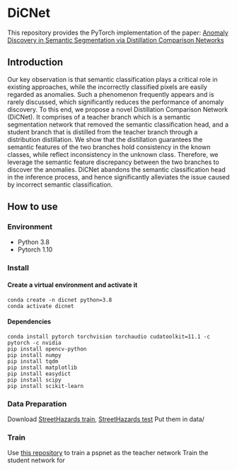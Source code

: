 # DiCNet
This repository provides the PyTorch implementation of the paper: [Anomaly Discovery in Semantic Segmentation via Distillation Comparison Networks](https://arxiv.org/abs/2112.09908)

## Introduction
Our key observation is that semantic classification plays a critical role in existing approaches, while the incorrectly classified pixels are easily regarded as anomalies. Such a phenomenon frequently appears and is rarely discussed, which significantly reduces the performance of anomaly discovery. To this end, we propose a novel Distillation Comparison Network (DiCNet). It comprises of a teacher branch which is a semantic segmentation network that removed the semantic classification head, and a student branch that is distilled from the teacher branch through a distribution distillation. We show that the distillation guarantees the semantic features of the two branches hold consistency in the known classes, while reflect inconsistency in the unknown class. Therefore, we leverage the semantic feature discrepancy between the two branches to discover the anomalies. DiCNet abandons the semantic classification head in the inference process, and hence significantly alleviates the issue caused by incorrect semantic classification.

## How to use
### Environment
* Python 3.8
* Pytorch 1.10
### Install
#### Create a virtual environment and activate it
```
conda create -n dicnet python=3.8
conda activate dicnet
```
#### Dependencies
```
conda install pytorch torchvision torchaudio cudatoolkit=11.1 -c pytorch -c nvidia
pip install opencv-python
pip install numpy
pip install tqdm
pip install matplotlib
pip install easydict
pip install scipy
pip install scikit-learn
```

### Data Preparation
Download [StreetHazards train](https://people.eecs.berkeley.edu/~hendrycks/streethazards_train.tar), [StreetHazards test](https://people.eecs.berkeley.edu/~hendrycks/streethazards_test.tar)
Put them in data/

### Train
Use [this repository](https://github.com/CSAILVision/semantic-segmentation-pytorch/tree/5c2e9f6f3a231ae9ea150a0019d161fe2896efcf)  to train a pspnet as the teacher network
Train the student network for 























